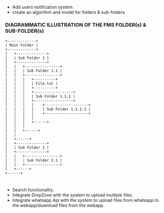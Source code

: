 * Add users notification system.
* create an algorithm and model for folders & sub-folders

### DIAGRAMMATIC ILLUSTRATION OF THE FMS FOLDER(s) & SUB-FOLDER(s)

    +-------------+
    | Main Folder |
    +-------------+
    |   +--------------+
    |   | Sub Folder 1 |
    |   +--------------+
    |   |   +----------------+
    |   |   | Sub Folder 1.1 |
    |   |   +----------------+
    |   |   |   +----------+
    |   |   |   | File.txt |
    |   |   |   +----------+
    |   |   |   +------------------+
    |   |   |   | Sub Folder 1.1.1 |
    |   |   |   +------------------+
    |   |   |   |    +--------------------+
    |   |   |   |    | Sub Folder 1.1.1.1 |
    |   |   |   |    +--------------------+
    |   |   |   |
    |   |   |   +------+
    |   |   |
    |   |   +------+
    |   |
    |   +------+
    |   +--------------+
    |   | Sub Folder 2 |
    |   +--------------+
    |   |   +----------------+
    |   |   | Sub Folder 2.1 |
    |   |   +----------------+
    |   +------+
    +------+

#

*  Search functionality.
*  Integrate DropZone with the system to upload multiple files.
*  Integrate whatsapp Api with the system to upload files  from whatsapp to the webapp/download files from the webapp.